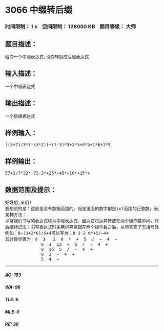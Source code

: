 # 3066 中缀转后缀   
### 时间限制： 1 s&nbsp;&nbsp;&nbsp;&nbsp;空间限制： 128000 KB&nbsp;&nbsp;&nbsp;&nbsp;题目等级： 大师  
## 题目描述：  

<pre>
给你一个中缀表达式,请你转换成后缀表达式
</pre>
  
  
## 输入描述：  

<pre>
一个中缀表达式
</pre>
  
  
## 输出描述：  

<pre>
一个后缀表达式
</pre>
  
  
## 样例输入：  

<pre>
((5+7)/3*7-(3*2))+(7-3)*3+2*5+4*5+1*6+1*5
</pre>
  
  
## 样例输出：  

<pre>
57+3/7*32*-73-3*+25*+45*+16*+15*+
</pre>
  
  
## 数据范围及提示：  

<pre>
好好想,亲们!
我想说的是：这题是没有数据范围的，但是里面的数字都是int范围的正整数，表达式求出结果也一定是int范围的整数，尽管...你不需要求的。
某种方法：
平常我们书写的表达式称为中缀表达式，因为它将运算符放在两个操作数中间，许多情况下为了确定运算顺序，括号是不可少的，而中缀表达式就不必用括号了。
后缀标记法：书写表达式时采用运算紧跟在两个操作数之后，从而实现了无括号处理和优先级处理，使计算机的处理规则简化为：从左到右顺序完成计算，并用结果取而代之。
例如：8–(3+2*6)/5+4可以写为：8 3 2 6*+5/–4+
其计算步骤为：8  3   2  6  *  +  5  /  –  4  + 
              8  3  12  +  5  /  –  4  + 
              8  15  5  /  –  4  + 
              8  3  –  4  + 
              5  4  + 
</pre>
  
  
***  

##### AC: 153  
##### WA: 96  
##### TLE: 6  
##### MLE: 0  
##### RE: 39  
